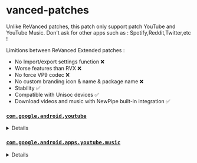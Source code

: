 # vanced-patches

Unlike ReVanced patches, this patch only support patch YouTube and YouTube Music. Don't ask for other apps such as : Spotify,Reddit,Twitter,etc !

Limitions between ReVanced Extended patches : 
- No Import/export settings function ❌
- Worse features than RVX ❌
- No force VP9 codec ❌
- No custom branding icon & name & package name ❌
- Stability ✅
- Compatible with Unisoc devices ✅
- Download videos and music with NewPipe built-in integration ✅

### [ `com.google.android.youtube`](https://play.google.com/store/apps/details?id=com.google.android.youtube)
<details>

| Patch | Description | Supported Version |
|:--------:|:--------------:|:-----------------:|
| `buffer-fix` | Spoof YouTube client version and package name to fix video playback buffer issue. | 18.07.33 |
| `remove-ads` | Remove advertisement from Video and Shorts. | 18.07.33 |
| `remove-general-ads` | Remove advertisement banner on homepage. | 18.07.33 |
| `microg-support` | Ability to login Google account with Vanced microG. | 18.07.33 |
| `allow-nomicrog` | Allow YouTube Vanced to run without GMS or Vanced microG with no login function. | 18.07.33 |
| `pip` | Play videos in Picture-in-Pictures mode | 18.07.33 |
| `bg-playback` | Playback videos in background mode | 18.07.33 |
| `vanced-settings` | Vanced settings. | 18.07.33 |
| `disable-pip-shorts` | Disable Picture-in-Pictures in Shorts. (Experiment flag) | 18.07.33 |
| `branding-vanced` | Applies YouTube Vanced icon and splash background. | 18.07.33 |
| `vanced-name` | Change branding names to YouTube Vanced. | 18.07.33 |
| `ryd` | Return YouTube dislikes integration. | 18.07.33 |
| `sponsorblock` | SponsorBlock integration. | 18.07.33 |
| `video-download` | Download videos and audio from YouTube Vanced with NewPipe bulit-in integration. | 18.07.33 |

</details>

### [ `com.google.android.apps.youtube.music`](https://play.google.com/store/apps/details?id=com.google.android.apps.youtube.music)
<details>

| Patch | Description | Supported version |
|:--------:|:--------------:|:-----------------:|
| `remove-ads` | Remove advertisement from YT Music. | all |
| `remove-premium` | Remove buy YouTube Premium banner. | all |
| `bg-playback` | Play music in background. | all |
| `vanced-settings` | YT Music Vanced settings | all |
| `disable-cast` | Disable cast button | all |
| `remove-reservation` | Remove YT Music reservation (Experiment flag) | all |


</details>
